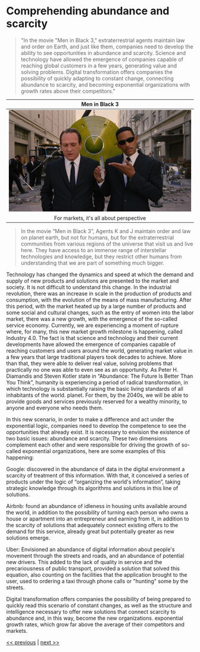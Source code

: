 # Comprehending abundance and scarcity

>"In the movie "Men in Black 3," extraterrestrial agents maintain law and order on Earth, and just like them, companies need to develop the ability to see opportunities in abundance and scarcity. Science and technology have allowed the emergence of companies capable of reaching global customers in a few years, generating value and solving problems. Digital transformation offers companies the possibility of quickly adapting to constant change, connecting abundance to scarcity, and becoming exponential organizations with growth rates above their competitors."

| Men in Black 3 |
| :---: |
|![](../../images/comprehending_abundance_and_scarcity.png)|
|For markets, it's all about perspective|

>In the movie “Men in Black 3”, Agents K and J maintain order and law on planet earth, but not for humans, but for the extraterrestrial communities from various regions of the universe that visit us and live here. They have access to an immense range of interstellar technologies and knowledge, but they restrict other humans from understanding that we are part of something much bigger.

Technology has changed the dynamics and speed at which the demand and supply of new products and solutions are presented to the market and society. It is not difficult to understand this change. In the industrial revolution, there was an increase in scale in the production of products and consumption, with the evolution of the means of mass manufacturing. After this period, with the market heated up by a large number of products and some social and cultural changes, such as the entry of women into the labor market, there was a new growth, with the emergence of the so-called service economy. Currently, we are experiencing a moment of rupture where, for many, this new market growth milestone is happening, called Industry 4.0. The fact is that science and technology and their current developments have allowed the emergence of companies capable of reaching customers and users around the world, generating market value in a few years that large traditional players took decades to achieve. More than that, they were able to deliver real value, solving problems that practically no one was able to even see as an opportunity. As Peter H. Diamandis and Steven Kotler state in “Abundance: The Future Is Better Than You Think”, humanity is experiencing a period of radical transformation, in which technology is substantially raising the basic living standards of all inhabitants of the world. planet. For them, by the 2040s, we will be able to provide goods and services previously reserved for a wealthy minority, to anyone and everyone who needs them.

In this new scenario, in order to make a difference and act under the exponential logic, companies need to develop the competence to see the opportunities that already exist. It is necessary to envision the existence of two basic issues: abundance and scarcity. These two dimensions complement each other and were responsible for driving the growth of so-called exponential organizations, here are some examples of this happening:

Google: discovered in the abundance of data in the digital environment a scarcity of treatment of this information. With that, it conceived a series of products under the logic of “organizing the world's information”, taking strategic knowledge through its algorithms and solutions in this line of solutions.

Airbnb: found an abundance of idleness in housing units available around the world, in addition to the possibility of turning each person who owns a house or apartment into an entrepreneur and earning from it, in addition to the scarcity of solutions that adequately connect existing offers to the demand for this service, already great but potentially greater as new solutions emerge.

Uber: Envisioned an abundance of digital information about people's movement through the streets and roads, and an abundance of potential new drivers. This added to the lack of quality in service and the precariousness of public transport, provided a solution that solved this equation, also counting on the facilities that the application brought to the user, used to ordering a taxi through phone calls or "hunting" some by the streets.

Digital transformation offers companies the possibility of being prepared to quickly read this scenario of constant changes, as well as the structure and intelligence necessary to offer new solutions that connect scarcity to abundance and, in this way, become the new organizations. exponential growth rates, which grow far above the average of their competitors and markets.

[<< previous](7-zero_negative_impact_but_high_positive_ones.md) | [next >>](../chapter-5/0-ultimate_user_experience.md)

